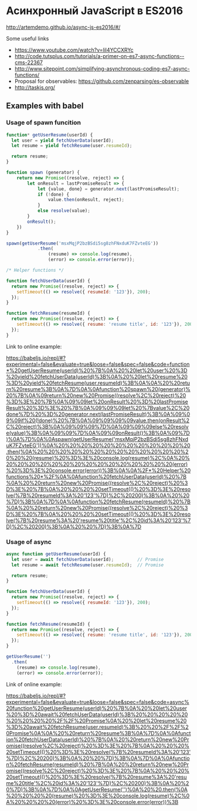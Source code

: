 # Асинхронный JavaScript в ES2016

http://artemdemo.github.io/async-js-es2016/#/

Some useful links

* https://www.youtube.com/watch?v=lil4YCCXRYc
* http://code.tutsplus.com/tutorials/a-primer-on-es7-async-functions--cms-22367
* http://www.sitepoint.com/simplifying-asynchronous-coding-es7-async-functions/
* Proposal for observables: https://github.com/zenparsing/es-observable
* http://taskjs.org/

## Examples with babel

### Usage of spawn funcition

```javascript
function* getUserResume(userId) {
  let user = yield fetchUserData(userId);
  let resume = yield fetchResume(user.resumeId);

  return resume;
}

function spawn (generator) {
    return new Promise((resolve, reject) => {
        let onResult = lastPromiseResult => {
            let {value, done} = generator.next(lastPromiseResult);
            if (!done) {
                value.then(onResult, reject);
            }
            else resolve(value);
        }
        onResult();
    })
}

spawn(getUserResume('msxMqjP2bzBSdi5sg8zhFNxduK7FZvteEG'))
            .then(
                (resume) => console.log(resume),
                (error) => console.error(error));

/* Helper functions */

function fetchUserData(userId) {
  return new Promise((resolve, reject) => {
    setTimeout(() => resolve({ resumeId: '123'}), 200);
  });
}

function fetchResume(resumeId) {
  return new Promise((resolve, reject) => {
    setTimeout(() => resolve({ resume: 'resume title', id: '123'}), 200);
  });
}
```

Link to online example:

https://babeljs.io/repl/#?experimental=false&evaluate=true&loose=false&spec=false&code=function*%20getUserResume(userId)%20%7B%0A%20%20let%20user%20%3D%20yield%20fetchUserData(userId)%3B%0A%20%20let%20resume%20%3D%20yield%20fetchResume(user.resumeId)%3B%0A%0A%20%20return%20resume%3B%0A%7D%0A%0Afunction%20spawn%20(generator)%20%7B%0A%09return%20new%20Promise((resolve%2C%20reject)%20%3D%3E%20%7B%0A%09%09let%20onResult%20%3D%20lastPromiseResult%20%3D%3E%20%7B%0A%09%09%09let%20%7Bvalue%2C%20done%7D%20%3D%20generator.next(lastPromiseResult)%3B%0A%09%09%09if%20(!done)%20%7B%0A%09%09%09%09value.then(onResult%2C%20reject)%3B%0A%09%09%09%7D%0A%09%09%09else%20resolve(value)%3B%0A%09%09%7D%0A%09%09onResult()%3B%0A%09%7D)%0A%7D%0A%0Aspawn(getUserResume('msxMqjP2bzBSdi5sg8zhFNxduK7FZvteEG'))%0A%20%20%20%20%20%20%20%20%20%20%20%20.then(%0A%20%20%20%20%20%20%20%20%20%20%20%20%20%20%20%20(resume)%20%3D%3E%20console.log(resume)%2C%0A%20%20%20%20%20%20%20%20%20%20%20%20%20%20%20%20(error)%20%3D%3E%20console.error(error))%3B%0A%0A%2F*%20Helper%20functions%20*%2F%0A%0Afunction%20fetchUserData(userId)%20%7B%0A%20%20return%20new%20Promise((resolve%2C%20reject)%20%3D%3E%20%7B%0A%20%20%20%20setTimeout(()%20%3D%3E%20resolve(%7B%20resumeId%3A%20'123'%7D)%2C%20200)%3B%0A%20%20%7D)%3B%0A%7D%0A%0Afunction%20fetchResume(resumeId)%20%7B%0A%20%20return%20new%20Promise((resolve%2C%20reject)%20%3D%3E%20%7B%0A%20%20%20%20setTimeout(()%20%3D%3E%20resolve(%7B%20resume%3A%20'resume%20title'%2C%20id%3A%20'123'%7D)%2C%20200)%3B%0A%20%20%7D)%3B%0A%7D

### Usage of async

```javascript
async function getUserResume(userId) {
  let user = await fetchUserData(userId);         // Promise
  let resume = await fetchResume(user.resumeId);  // Promise

  return resume;
}

function fetchUserData(userId) {
  return new Promise((resolve, reject) => {
    setTimeout(() => resolve({ resumeId: '123'}), 200);
  });
}

function fetchResume(resumeId) {
  return new Promise((resolve, reject) => {
    setTimeout(() => resolve({ resume: 'resume title', id: '123'}), 200);
  });
}

getUserResume('')
  .then(
    (resume) => console.log(resume),
    (error) => console.error(error));
```

Link of online example:

https://babeljs.io/repl/#?experimental=false&evaluate=true&loose=false&spec=false&code=async%20function%20getUserResume(userId)%20%7B%0A%20%20let%20user%20%3D%20await%20fetchUserData(userId)%3B%20%20%20%20%20%20%20%20%20%2F%2F%20Promise%0A%20%20let%20resume%20%3D%20await%20fetchResume(user.resumeId)%3B%20%20%2F%2F%20Promise%0A%0A%20%20return%20resume%3B%0A%7D%0A%0Afunction%20fetchUserData(userId)%20%7B%0A%20%20return%20new%20Promise((resolve%2C%20reject)%20%3D%3E%20%7B%0A%20%20%20%20setTimeout(()%20%3D%3E%20resolve(%7B%20resumeId%3A%20'123'%7D)%2C%20200)%3B%0A%20%20%7D)%3B%0A%7D%0A%0Afunction%20fetchResume(resumeId)%20%7B%0A%20%20return%20new%20Promise((resolve%2C%20reject)%20%3D%3E%20%7B%0A%20%20%20%20setTimeout(()%20%3D%3E%20resolve(%7B%20resume%3A%20'resume%20title'%2C%20id%3A%20'123'%7D)%2C%20200)%3B%0A%20%20%7D)%3B%0A%7D%0A%0AgetUserResume('')%0A%20%20.then(%0A%20%20%20%20(resume)%20%3D%3E%20console.log(resume)%2C%0A%20%20%20%20(error)%20%3D%3E%20console.error(error))%3B